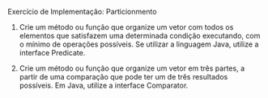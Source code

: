 Exercício de Implementação: Particionmento
1) Crie um método ou função que organize um vetor com todos os elementos que satisfazem uma determinada condição executando, com o mínimo de operações possíveis. Se utilizar a linguagem Java, utilize a interface Predicate.

2) Crie um método ou função que organize um vetor em três partes, a partir de uma comparação que pode ter um de três resultados possíveis. Em Java, utilize a interface Comparator.